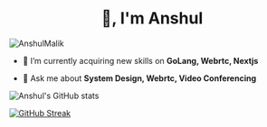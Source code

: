 <h1 align="center">👋,  I'm Anshul</h1>

<p align="left"> <img src="https://komarev.com/ghpvc/?username=AnshulMalik&label=Profile%20views&color=0e75b6&style=flat" alt="AnshulMalik" /> </p>

- 🔭 I’m currently acquiring new skills on **GoLang, Webrtc, Nextjs**

- 💬 Ask me about **System Design, Webrtc, Video Conferencing**


![Anshul's GitHub stats](https://github-readme-stats.vercel.app/api?username=AnshulMalik&show_icons=true&theme=radical&&count_private=false)

[![GitHub Streak](https://streak-stats.demolab.com?user=AnshulMalik&theme=radical&hide_border=false&&count_private=true)](https://git.io/streak-stats)


